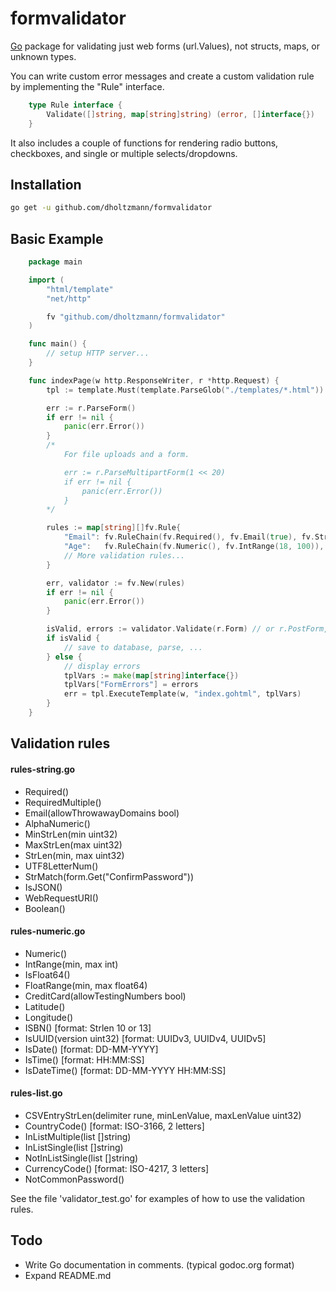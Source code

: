 formvalidator
========

[Go](http://golang.org) package for validating just web forms (url.Values), not structs, maps, or unknown types.

You can write custom error messages and create a custom validation rule by implementing the "Rule" interface.

```go
	type Rule interface {
		Validate([]string, map[string]string) (error, []interface{})
	}
```

It also includes a couple of functions for rendering radio buttons, checkboxes, and single or multiple selects/dropdowns.

## Installation

```bash
go get -u github.com/dholtzmann/formvalidator
```

## Basic Example

```go
	package main

	import (
		"html/template"
		"net/http"

		fv "github.com/dholtzmann/formvalidator"
	)

	func main() {
		// setup HTTP server...
	}

	func indexPage(w http.ResponseWriter, r *http.Request) {
		tpl := template.Must(template.ParseGlob("./templates/*.html"))

		err := r.ParseForm()
		if err != nil {
			panic(err.Error())
		}
		/*
			For file uploads and a form.

			err := r.ParseMultipartForm(1 << 20)
			if err != nil {
				panic(err.Error())
			}
		*/

		rules := map[string][]fv.Rule{
			"Email": fv.RuleChain(fv.Required(), fv.Email(true), fv.StrLen(6, 50)),
			"Age":   fv.RuleChain(fv.Numeric(), fv.IntRange(18, 100)),
			// More validation rules...
		}

		err, validator := fv.New(rules)
		if err != nil {
			panic(err.Error())
		}

		isValid, errors := validator.Validate(r.Form) // or r.PostForm, r.MultipartForm.Value
		if isValid {
			// save to database, parse, ...
		} else {
			// display errors
			tplVars := make(map[string]interface{})
			tplVars["FormErrors"] = errors
			err = tpl.ExecuteTemplate(w, "index.gohtml", tplVars)
		}
	}
```

## Validation rules

#### rules-string.go
- Required()
- RequiredMultiple()
- Email(allowThrowawayDomains bool)
- AlphaNumeric()
- MinStrLen(min uint32)
- MaxStrLen(max uint32)
- StrLen(min, max uint32)
- UTF8LetterNum()
- StrMatch(form.Get("ConfirmPassword"))
- IsJSON()
- WebRequestURI()
- Boolean()

#### rules-numeric.go
- Numeric()
- IntRange(min, max int)
- IsFloat64()
- FloatRange(min, max float64)
- CreditCard(allowTestingNumbers bool)
- Latitude()
- Longitude()
- ISBN() [format: Strlen 10 or 13]
- IsUUID(version uint32) [format: UUIDv3, UUIDv4, UUIDv5]
- IsDate() [format: DD-MM-YYYY]
- IsTime() [format: HH:MM:SS]
- IsDateTime() [format: DD-MM-YYYY HH:MM:SS]

#### rules-list.go
- CSVEntryStrLen(delimiter rune, minLenValue, maxLenValue uint32)
- CountryCode() [format: ISO-3166, 2 letters]
- InListMultiple(list []string)
- InListSingle(list []string)
- NotInListSingle(list []string)
- CurrencyCode() [format: ISO-4217, 3 letters]
- NotCommonPassword()

See the file 'validator_test.go' for examples of how to use the validation rules.

## Todo
* Write Go documentation in comments. (typical godoc.org format)
* Expand README.md
